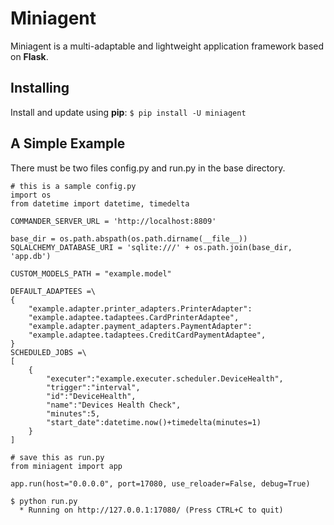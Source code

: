 # Miniagent

Miniagent is a multi-adaptable and lightweight application framework based on **Flask**.

## Installing

Install and update using **pip**:
`$ pip install -U miniagent`

## A Simple Example

There must be two files config.py and run.py in the base directory.
```
# this is a sample config.py
import os
from datetime import datetime, timedelta

COMMANDER_SERVER_URL = 'http://localhost:8809'

base_dir = os.path.abspath(os.path.dirname(__file__))
SQLALCHEMY_DATABASE_URI = 'sqlite:///' + os.path.join(base_dir, 'app.db')

CUSTOM_MODELS_PATH = "example.model"

DEFAULT_ADAPTEES =\
{
    "example.adapter.printer_adapters.PrinterAdapter":
    "example.adaptee.tadaptees.CardPrinterAdaptee",
    "example.adapter.payment_adapters.PaymentAdapter":
    "example.adaptee.tadaptees.CreditCardPaymentAdaptee",
}
SCHEDULED_JOBS =\
[
    {
        "executer":"example.executer.scheduler.DeviceHealth",
        "trigger":"interval",
        "id":"DeviceHealth",
        "name":"Devices Health Check",
        "minutes":5,
        "start_date":datetime.now()+timedelta(minutes=1)
    }
]
```
```
# save this as run.py
from miniagent import app

app.run(host="0.0.0.0", port=17080, use_reloader=False, debug=True)
```
```
$ python run.py
  * Running on http://127.0.0.1:17080/ (Press CTRL+C to quit)
```